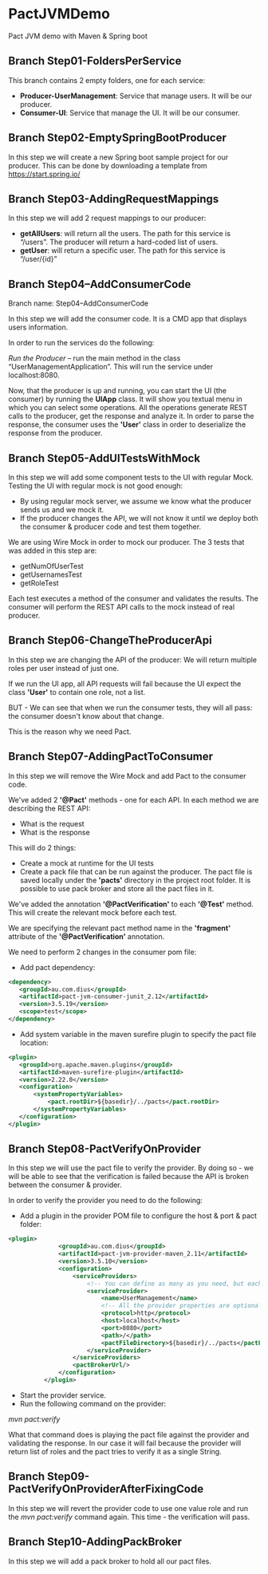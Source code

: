 # PactJVMDemo
Pact JVM demo with Maven &amp; Spring boot

Branch Step01-FoldersPerService
-------------------------------

This branch contains 2 empty folders, one for each service:
* **Producer-UserManagement**: Service that manage users. It will be our producer.
* **Consumer-UI**: Service that manage the UI. It will be our consumer.

Branch Step02-EmptySpringBootProducer
-------------------------------
In this step we will create a new Spring boot sample project for our producer.
This can be done by downloading a template from https://start.spring.io/ 

Branch Step03-AddingRequestMappings
------------------------------------
In this step we will add 2 request mappings to our producer:

* **getAllUsers**: will return all the users. The path for this service is “/users”.
The producer will return a hard-coded list of users.
* **getUser**: will return a specific user. The path for this service is “/user/{id}”

Branch Step04–AddConsumerCode
---------------------------------------------

Branch name: Step04–AddConsumerCode

In this step we will add the consumer code. It is a CMD app that displays users information.

In order to run the services do the following: 

*Run the Producer* – run the main method in the class “UserManagementApplication”. This will run the service under localhost:8080.

Now, that the producer is up and running, you can start the UI (the consumer) by running the **UIApp** class.
It will show you textual menu in which you can select some operations. All the operations generate REST calls to the producer, get the response and analyze it.
In order to parse the response, the consumer uses the **'User'** class in order to deserialize the response from the producer.


Branch Step05-AddUITestsWithMock
---------------------------------------------

In this step we will add some component tests to the UI with regular Mock.
Testing the UI with regular mock is not good enough: 
* By using regular mock server, we assume we know what the producer sends us and we mock it.
* If the producer changes the API, we will not know it until we deploy both the consumer & producer code and test them together.

We are using Wire Mock in order to mock our producer.
The 3 tests that was added in this step are: 
* getNumOfUserTest
* getUsernamesTest
* getRoleTest

Each test executes a method of the consumer and validates the results. The consumer will perform the REST API calls to the mock instead of real producer.

Branch Step06-ChangeTheProducerApi
--------------------------------------------
In this step we are changing the API of the producer: We will return multiple roles per user instead of just one.

If we run the UI app, all API requests will fail because the UI expect the class **'User'** to contain one role, not a list.

BUT - We can see that when we run the consumer tests, they will all pass: the consumer doesn't know about that change.

This is the reason why we need Pact.

Branch Step07-AddingPactToConsumer
-----------------------------------
In this step we will remove the Wire Mock and add Pact to the consumer code.

We've added 2 **'@Pact'** methods - one for each API.
In each method we are describing the REST API: 
 - What is the request 
 - What is the response
 
 
This will do 2 things:
 - Create a mock at runtime for the UI tests
 - Create a pack file that can be run against the producer. The pact file is saved locally under the **'pacts'** directory in the project root folder. It is possible to use pack broker and store all the pact files in it.
 
 
 We've added the annotation **'@PactVerification'** to each **'@Test'** method.
 This will create the relevant mock before each test.
 
 
We are specifying the relevant pact method name in the **'fragment'** attribute of the **'@PactVerification'** annotation.
 
 We need to perform 2 changes in the consumer pom file:

 - Add pact dependency:
 ```xml
<dependency>
    <groupId>au.com.dius</groupId>
    <artifactId>pact-jvm-consumer-junit_2.12</artifactId>
    <version>3.5.19</version>
    <scope>test</scope>
</dependency>
```
 - Add system variable in the maven surefire plugin to specify the pact file location:
 ```xml
 <plugin>
    <groupId>org.apache.maven.plugins</groupId>
    <artifactId>maven-surefire-plugin</artifactId>
    <version>2.22.0</version>
    <configuration>
        <systemPropertyVariables>
            <pact.rootDir>${basedir}/../pacts</pact.rootDir>
        </systemPropertyVariables>
    </configuration>
</plugin>
 ```
 Branch Step08-PactVerifyOnProvider
 ----------------------------------
 In this step we will use the pact file to verify the provider.
 By doing so - we will be able to see that the verification is failed because the API is 
 broken between the consumer & provider.
 
 In order to verify the provider you need to do the following:
  * Add a plugin in the provider POM file to configure the host & port & pact folder:
  
  ```xml
  <plugin>
  				<groupId>au.com.dius</groupId>
  				<artifactId>pact-jvm-provider-maven_2.11</artifactId>
  				<version>3.5.10</version>
  				<configuration>
  					<serviceProviders>
  						<!-- You can define as many as you need, but each must have a unique name -->
  						<serviceProvider>
  							<name>UserManagement</name>
  							<!-- All the provider properties are optional, and have sensible defaults (shown below) -->
  							<protocol>http</protocol>
  							<host>localhost</host>
  							<port>8080</port>
  							<path>/</path>
  							<pactFileDirectory>${basedir}/../pacts</pactFileDirectory>
  						</serviceProvider>
  					</serviceProviders>
  					<pactBrokerUrl/>
  				</configuration>
  			</plugin>
  ```
  * Start the provider service.
  * Run the following command on the provider:
  
  *mvn pact:verify*
  
  What that command does is playing the pact file against the provider and validating the response.
  In our case it will fail because the provider will return list of roles and the pact tries to 
  verify it as a single String.
  
  Branch Step09-PactVerifyOnProviderAfterFixingCode
  -------------------------------------------------
  
  In this step we will revert the provider code to use one value role and run the *mvn pact:verify* command again.
  This time - the verification will pass.
  
  Branch Step10-AddingPackBroker
  ------------------------------
  In this step we will add a pack broker to hold all our pact files.